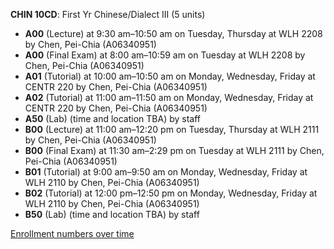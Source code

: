 **CHIN 10CD**: First Yr Chinese/Dialect III (5 units)

- **A00** (Lecture) at 9:30 am–10:50 am on Tuesday, Thursday at WLH 2208 by Chen, Pei-Chia (A06340951)
- **A00** (Final Exam) at 8:00 am–10:59 am on Tuesday at WLH 2208 by Chen, Pei-Chia (A06340951)
- **A01** (Tutorial) at 10:00 am–10:50 am on Monday, Wednesday, Friday at CENTR 220 by Chen, Pei-Chia (A06340951)
- **A02** (Tutorial) at 11:00 am–11:50 am on Monday, Wednesday, Friday at CENTR 220 by Chen, Pei-Chia (A06340951)
- **A50** (Lab) (time and location TBA) by staff
- **B00** (Lecture) at 11:00 am–12:20 pm on Tuesday, Thursday at WLH 2111 by Chen, Pei-Chia (A06340951)
- **B00** (Final Exam) at 11:30 am–2:29 pm on Tuesday at WLH 2111 by Chen, Pei-Chia (A06340951)
- **B01** (Tutorial) at 9:00 am–9:50 am on Monday, Wednesday, Friday at WLH 2110 by Chen, Pei-Chia (A06340951)
- **B02** (Tutorial) at 12:00 pm–12:50 pm on Monday, Wednesday, Friday at WLH 2110 by Chen, Pei-Chia (A06340951)
- **B50** (Lab) (time and location TBA) by staff

[Enrollment numbers over time](./CHIN10CD.tsv)
